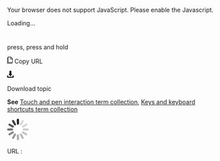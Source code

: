 Your browser does not support JavaScript. Please enable the Javascript.

Loading...

# 

press, press and hold

![Copy URL](press-and-hold_files/Copy.png)
Copy URL

![Download](press-and-hold_files/Download.png)

Download topic

**See** [Touch and pen interaction term collection](https://worldready.cloudapp.net/Styleguide/Read?id=2700&topicid=29032), [Keys and keyboard shortcuts term collection](https://worldready.cloudapp.net/Styleguide/Read?id=2700&topicid=27401)

![In progress](press-and-hold_files/activity-large.gif)

URL :
